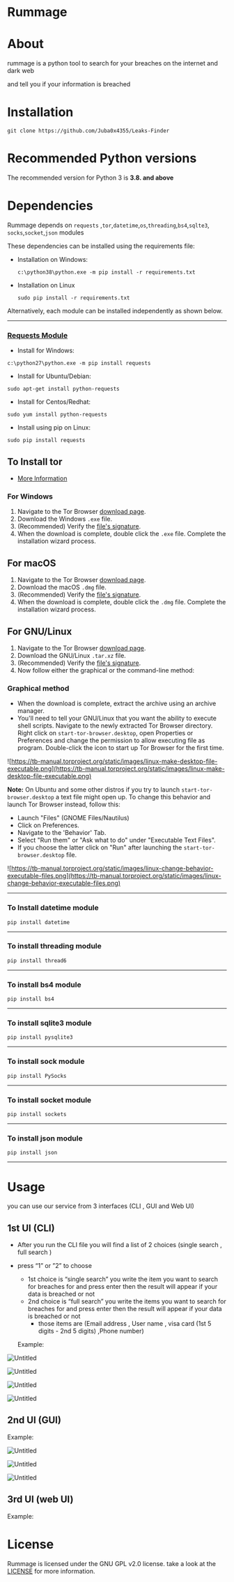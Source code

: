 # Rummage

# About

rummage is a python tool to search for your breaches on the internet and dark web

and tell you if your information is breached 

# Installation

```
git clone https://github.com/Juba0x4355/Leaks-Finder
```

# Recommended Python versions

The recommended version for Python 3 is **3.8. and above**

# Dependencies

Rummage depends on  `requests` ,`tor`,`datetime`,`os`,`threading`,`bs4`,`sqlte3`, `socks`,`socket`,`json` modules

These dependencies can be installed using the requirements file:

- Installation on Windows:
    
    `c:\python38\python.exe -m pip install -r requirements.txt`
    
- Installation on Linux
    
    `sudo pip install -r requirements.txt`
    

Alternatively, each module can be installed independently as shown below.

---

### [Requests Module](http://docs.python-requests.org/en/latest/)

- Install for Windows:

`c:\python27\python.exe -m pip install requests`

- Install for Ubuntu/Debian:

`sudo apt-get install python-requests`

- Install for Centos/Redhat:

`sudo yum install python-requests`

- Install using pip on Linux:

`sudo pip install requests`

## To Install tor

- [More Information](https://www.google.com/url?sa=t&rct=j&q=&esrc=s&source=web&cd=&ved=2ahUKEwi4ur_tqqr3AhVLi_0HHbvjBDQQFnoECBQQAw&url=https%3A%2F%2Ftb-manual.torproject.org%2Finstallation%2F&usg=AOvVaw3mYo5OI2enq-SRAwLNXrUw)

### For Windows

1. Navigate to the Tor Browser [download page](https://www.torproject.org/download).
2. Download the Windows `.exe` file.
3. (Recommended) Verify the [file's signature](https://support.torproject.org/en/tbb/how-to-verify-signature/).
4. When the download is complete, double click the `.exe` file. Complete the installation wizard process.

## For macOS

1. Navigate to the Tor Browser [download page](https://www.torproject.org/download).
2. Download the macOS `.dmg` file.
3. (Recommended) Verify the [file's signature](https://support.torproject.org/en/tbb/how-to-verify-signature/).
4. When the download is complete, double click the `.dmg` file. Complete the installation wizard process.

## For GNU/Linux

1. Navigate to the Tor Browser [download page](https://www.torproject.org/download).
2. Download the GNU/Linux `.tar.xz` file.
3. (Recommended) Verify the [file's signature](https://support.torproject.org/en/tbb/how-to-verify-signature/).
4. Now follow either the graphical or the command-line method:

### Graphical method

- When the download is complete, extract the archive using an archive manager.
- You'll need to tell your GNU/Linux that you want the ability to execute shell scripts.
Navigate to the newly extracted Tor Browser directory.
Right click on `start-tor-browser.desktop`, open Properties or Preferences and change the permission to allow executing file as program. Double-click the icon to start up Tor Browser for the first time.

![https://tb-manual.torproject.org/static/images/linux-make-desktop-file-executable.png](https://tb-manual.torproject.org/static/images/linux-make-desktop-file-executable.png)

**Note:** On Ubuntu and some other distros if you try to launch `start-tor-browser.desktop` a text file might open up.
To change this behavior and launch Tor Browser instead, follow this:

- Launch "Files" (GNOME Files/Nautilus)
- Click on Preferences.
- Navigate to the 'Behavior' Tab.
- Select "Run them" or "Ask what to do" under "Executable Text Files".
- If you choose the latter click on "Run" after launching the `start-tor-browser.desktop` file.

![https://tb-manual.torproject.org/static/images/linux-change-behavior-executable-files.png](https://tb-manual.torproject.org/static/images/linux-change-behavior-executable-files.png)

---

### To Install datetime module

```
pip install datetime
```

---

### To install threading module

```
pip install thread6
```

---

### To install bs4 module

```
pip install bs4
```

---

### To install sqlite3 module

```
pip install pysqlite3
```

---

### To install sock module

```
pip install PySocks
```

---

### To install socket module

```
pip install sockets
```

---

### To install json module

```
pip install json
```

---

# Usage

you can use our service from 3 interfaces (CLI , GUI and Web UI)

## 1st UI (CLI)

- After you run the CLI file you will find a list of 2 choices (single search , full search )
- press “1”  or ”2” to choose
    - 1st choice is “single search” you write the item you want to search for breaches for and press enter then the result will appear if your data is breached or not
    - 2nd choice  is “full search” you write the items you want to search for breaches for and press enter then the result will appear if your data is breached or not
        - those items are (Email address , User name , visa card (1st 5 digits - 2nd 5 digits) ,Phone number)
    
    Example:
    

![Untitled](images/Untitled.png)

![Untitled](images/Untitled%201.png)

![Untitled](images/Untitled%202.png)

![Untitled](images/Untitled%203.png)

## 2nd UI (GUI)

Example:

![Untitled](images/Untitled%204.png)

![Untitled](images/Untitled%205.png)

![Untitled](images/Untitled%206.png)

## 3rd UI (web UI)

Example:

# License

Rummage is licensed under the GNU GPL v2.0 license. take a look at the [LICENSE](https://github.com/Juba0x4355/Leaks-Finder/blob/main/LICENSE)
 for more information.
